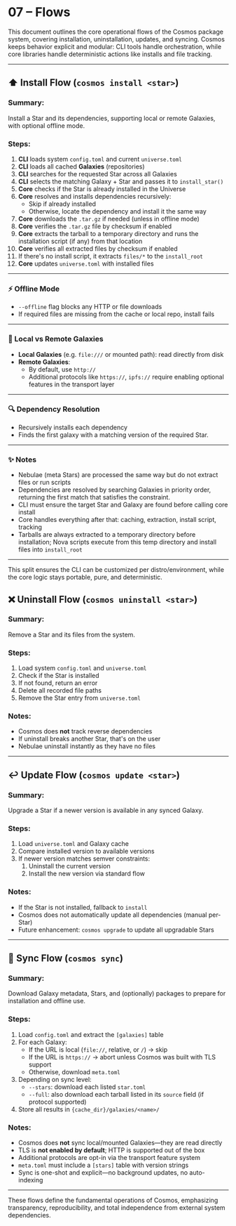 # 07 – Flows

This document outlines the core operational flows of the Cosmos package system, covering installation, uninstallation, updates, and syncing. Cosmos keeps behavior explicit and modular: CLI tools handle orchestration, while core libraries handle deterministic actions like installs and file tracking.

---

## ⬆️ Install Flow (`cosmos install <star>`)

### Summary:
Install a Star and its dependencies, supporting local or remote Galaxies, with optional offline mode.

### Steps:
1. **CLI** loads system `config.toml` and current `universe.toml`
2. **CLI** loads all cached **Galaxies** (repositories)
3. **CLI** searches for the requested Star across all Galaxies
4. **CLI** selects the matching Galaxy + Star and passes it to `install_star()`
5. **Core** checks if the Star is already installed in the Universe
6. **Core** resolves and installs dependencies recursively:
   - Skip if already installed
   - Otherwise, locate the dependency and install it the same way
7. **Core** downloads the `.tar.gz` if needed (unless in offline mode)
8. **Core** verifies the `.tar.gz` file by checksum if enabled
9. **Core** extracts the tarball to a temporary directory and runs the installation script (if any) from that location
10. **Core** verifies all extracted files by checksum if enabled
11. If there's no install script, it extracts `files/*` to the `install_root`
12. **Core** updates `universe.toml` with installed files

---

### ⚡ Offline Mode
- `--offline` flag blocks any HTTP or file downloads
- If required files are missing from the cache or local repo, install fails

---

### 🚜 Local vs Remote Galaxies
- **Local Galaxies** (e.g. `file:///` or mounted path): read directly from disk
- **Remote Galaxies**:
  - By default, use `http://`
  - Additional protocols like `https://`, `ipfs://` require enabling optional features in the transport layer

---

### 🔍 Dependency Resolution
- Recursively installs each dependency
- Finds the first galaxy with a matching version of the required Star.

---

### ✨ Notes
- Nebulae (meta Stars) are processed the same way but do not extract files or run scripts
- Dependencies are resolved by searching Galaxies in priority order, returning the first match that satisfies the constraint.
- CLI must ensure the target Star and Galaxy are found before calling core install
- Core handles everything after that: caching, extraction, install script, tracking
- Tarballs are always extracted to a temporary directory before installation; Nova scripts execute from this temp directory and install files into `install_root`

---

This split ensures the CLI can be customized per distro/environment, while the core logic stays portable, pure, and deterministic.

## ❌ Uninstall Flow (`cosmos uninstall <star>`)

### Summary:
Remove a Star and its files from the system.

### Steps:
1. Load system `config.toml` and `universe.toml`
2. Check if the Star is installed
3. If not found, return an error
4. Delete all recorded file paths
5. Remove the Star entry from `universe.toml`

### Notes:
- Cosmos does **not** track reverse dependencies
- If uninstall breaks another Star, that's on the user
- Nebulae uninstall instantly as they have no files

---

## ↩️ Update Flow (`cosmos update <star>`)

### Summary:
Upgrade a Star if a newer version is available in any synced Galaxy.

### Steps:
1. Load `universe.toml` and Galaxy cache
2. Compare installed version to available versions
3. If newer version matches semver constraints:
    1. Uninstall the current version
    2. Install the new version via standard flow

### Notes:
- If the Star is not installed, fallback to `install`
- Cosmos does not automatically update all dependencies (manual per-Star)
- Future enhancement: `cosmos upgrade` to update all upgradable Stars

---

## 🧰 Sync Flow (`cosmos sync`)

### Summary:
Download Galaxy metadata, Stars, and (optionally) packages to prepare for installation and offline use.

### Steps:
1. Load `config.toml` and extract the `[galaxies]` table
2. For each Galaxy:
   - If the URL is local (`file://`, relative, or `/`) → skip
   - If the URL is `https://` → abort unless Cosmos was built with TLS support
   - Otherwise, download `meta.toml`
3. Depending on sync level:
   - `--stars`: download each listed `star.toml`
   - `--full`: also download each tarball listed in its `source` field (if protocol supported)
4. Store all results in `{cache_dir}/galaxies/<name>/`

### Notes:
- Cosmos does **not** sync local/mounted Galaxies—they are read directly
- TLS is **not enabled by default**; HTTP is supported out of the box
- Additional protocols are opt-in via the transport feature system
- `meta.toml` must include a `[stars]` table with version strings
- Sync is one-shot and explicit—no background updates, no auto-indexing

---

These flows define the fundamental operations of Cosmos, emphasizing transparency, reproducibility, and total independence from external system dependencies.

